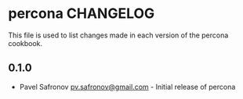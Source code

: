 percona CHANGELOG
==================

This file is used to list changes made in each version of the percona cookbook.

0.1.0
-----
- Pavel Safronov <pv.safronov@gmail.com> - Initial release of percona

